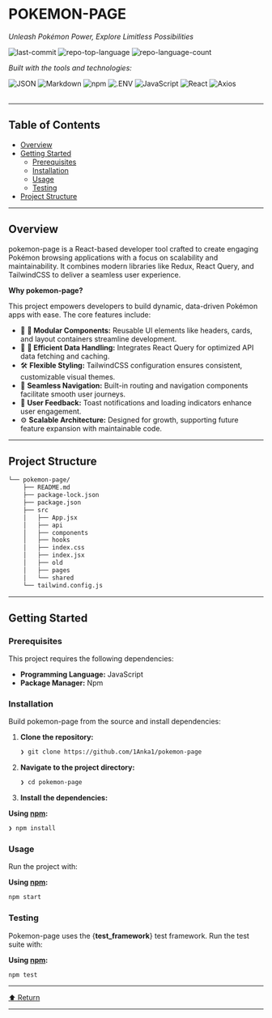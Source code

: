 <div id="top">

<!-- HEADER STYLE: CLASSIC -->
<div align="left">


# POKEMON-PAGE

<em>Unleash Pokémon Power, Explore Limitless Possibilities</em>

<!-- BADGES -->
<img src="https://img.shields.io/github/last-commit/1Anka1/pokemon-page?style=flat&logo=git&logoColor=white&color=0080ff" alt="last-commit">
<img src="https://img.shields.io/github/languages/top/1Anka1/pokemon-page?style=flat&color=0080ff" alt="repo-top-language">
<img src="https://img.shields.io/github/languages/count/1Anka1/pokemon-page?style=flat&color=0080ff" alt="repo-language-count">

<em>Built with the tools and technologies:</em>

<img src="https://img.shields.io/badge/JSON-000000.svg?style=flat&logo=JSON&logoColor=white" alt="JSON">
<img src="https://img.shields.io/badge/Markdown-000000.svg?style=flat&logo=Markdown&logoColor=white" alt="Markdown">
<img src="https://img.shields.io/badge/npm-CB3837.svg?style=flat&logo=npm&logoColor=white" alt="npm">
<img src="https://img.shields.io/badge/.ENV-ECD53F.svg?style=flat&logo=dotenv&logoColor=black" alt=".ENV">
<img src="https://img.shields.io/badge/JavaScript-F7DF1E.svg?style=flat&logo=JavaScript&logoColor=black" alt="JavaScript">
<img src="https://img.shields.io/badge/React-61DAFB.svg?style=flat&logo=React&logoColor=black" alt="React">
<img src="https://img.shields.io/badge/Axios-5A29E4.svg?style=flat&logo=Axios&logoColor=white" alt="Axios">

</div>
<br>

---

## Table of Contents

- [Overview](#overview)
- [Getting Started](#getting-started)
    - [Prerequisites](#prerequisites)
    - [Installation](#installation)
    - [Usage](#usage)
    - [Testing](#testing)
- [Project Structure](#project-structure)

---

## Overview

pokemon-page is a React-based developer tool crafted to create engaging Pokémon browsing applications with a focus on scalability and maintainability. It combines modern libraries like Redux, React Query, and TailwindCSS to deliver a seamless user experience.

**Why pokemon-page?**

This project empowers developers to build dynamic, data-driven Pokémon apps with ease. The core features include:

- 🧩 **🧪 Modular Components:** Reusable UI elements like headers, cards, and layout containers streamline development.
- 🎯 **🚀 Efficient Data Handling:** Integrates React Query for optimized API data fetching and caching.
- 🛠️ **Flexible Styling:** TailwindCSS configuration ensures consistent, customizable visual themes.
- 🔄 **Seamless Navigation:** Built-in routing and navigation components facilitate smooth user journeys.
- 🔔 **User Feedback:** Toast notifications and loading indicators enhance user engagement.
- ⚙️ **Scalable Architecture:** Designed for growth, supporting future feature expansion with maintainable code.

---

## Project Structure

```sh
└── pokemon-page/
    ├── README.md
    ├── package-lock.json
    ├── package.json
    ├── src
    │   ├── App.jsx
    │   ├── api
    │   ├── components
    │   ├── hooks
    │   ├── index.css
    │   ├── index.jsx
    │   ├── old
    │   ├── pages
    │   └── shared
    └── tailwind.config.js
```

---

## Getting Started

### Prerequisites

This project requires the following dependencies:

- **Programming Language:** JavaScript
- **Package Manager:** Npm

### Installation

Build pokemon-page from the source and install dependencies:

1. **Clone the repository:**

    ```sh
    ❯ git clone https://github.com/1Anka1/pokemon-page
    ```

2. **Navigate to the project directory:**

    ```sh
    ❯ cd pokemon-page
    ```

3. **Install the dependencies:**

**Using [npm](https://www.npmjs.com/):**

```sh
❯ npm install
```

### Usage

Run the project with:

**Using [npm](https://www.npmjs.com/):**

```sh
npm start
```

### Testing

Pokemon-page uses the {__test_framework__} test framework. Run the test suite with:

**Using [npm](https://www.npmjs.com/):**

```sh
npm test
```

---

<div align="left"><a href="#top">⬆ Return</a></div>

---
